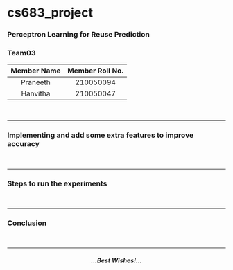 # cs683_project

### Perceptron Learning for Reuse Prediction

### Team03

| **Member Name** | **Member Roll No.** |
| :-------------: | :-----------------: |
|    Praneeth     |      210050094      |
|    Hanvitha     |      210050047      |


<br/>

---

### Implementing and add some extra features to improve accuracy 



<br/>

---

### Steps to run the experiments



<br/>

---

### Conclusion



<br/>

---

<center><em><h4>...Best Wishes!...</h4></em></center>
